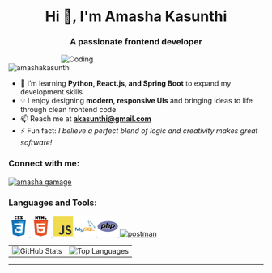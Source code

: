 
<h1 align="center">Hi 👋, I'm Amasha Kasunthi</h1>
<h3 align="center">A passionate frontend developer </h3>
<img align="right" alt="Coding" width="400" src="https://user-images.githubusercontent.com/59734313/157189039-c09b3e38-9f42-42c0-ab54-14f1574190a7.gif">
<p align="left"> <img src="https://komarev.com/ghpvc/?username=amashakasunthi&label=Profile%20views&color=0e75b6&style=flat" alt="amashakasunthi" /> </p>

- 🌱 I’m learning **Python, React.js, and Spring Boot** to expand my development skills  
- 💡 I enjoy designing **modern, responsive UIs** and bringing ideas to life through clean frontend code  
- 📫 Reach me at **akasunthi@gmail.com**  
- ⚡ Fun fact: *I believe a perfect blend of logic and creativity makes great software!*  

<h3 align="left">Connect with me:</h3>
<p align="left">
<a href="https://fb.com/amasha gamage" target="blank"><img align="center" src="https://raw.githubusercontent.com/rahuldkjain/github-profile-readme-generator/master/src/images/icons/Social/facebook.svg" alt="amasha gamage" height="30" width="40" /></a>
</p>

<h3 align="left">Languages and Tools:</h3>
<p align="left"> <a href="https://www.w3schools.com/css/" target="_blank" rel="noreferrer"> <img src="https://raw.githubusercontent.com/devicons/devicon/master/icons/css3/css3-original-wordmark.svg" alt="css3" width="40" height="40"/> </a> <a href="https://www.w3.org/html/" target="_blank" rel="noreferrer"> <img src="https://raw.githubusercontent.com/devicons/devicon/master/icons/html5/html5-original-wordmark.svg" alt="html5" width="40" height="40"/> </a> <a href="https://developer.mozilla.org/en-US/docs/Web/JavaScript" target="_blank" rel="noreferrer"> <img src="https://raw.githubusercontent.com/devicons/devicon/master/icons/javascript/javascript-original.svg" alt="javascript" width="40" height="40"/> </a> <a href="https://www.mysql.com/" target="_blank" rel="noreferrer"> <img src="https://raw.githubusercontent.com/devicons/devicon/master/icons/mysql/mysql-original-wordmark.svg" alt="mysql" width="40" height="40"/> </a> <a href="https://www.php.net" target="_blank" rel="noreferrer"> <img src="https://raw.githubusercontent.com/devicons/devicon/master/icons/php/php-original.svg" alt="php" width="40" height="40"/> </a> <a href="https://postman.com" target="_blank" rel="noreferrer"> <img src="https://www.vectorlogo.zone/logos/getpostman/getpostman-icon.svg" alt="postman" width="40" height="40"/> </a> </p>


<!-- GitHub Stats and Top Languages Side by Side -->
<table>
  <tr>
    <td>
      <img alt="GitHub Stats" width="350"src="https://github-readme-stats.vercel.app/api?username=amashakasunthi&show_icons=true&theme=tokyonight"/>
    </td>
    <td>
      <img alt="Top Languages" width="350" src="https://github-readme-stats.vercel.app/api/top-langs/?username=amashakasunthi&layout=compact"/>
    </td>
  </tr>
</table>

---


